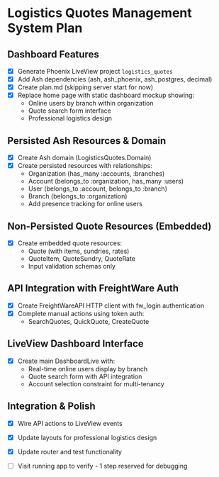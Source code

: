 # Logistics Quotes Management System Plan

## Dashboard Features
- [x] Generate Phoenix LiveView project `logistics_quotes`
- [x] Add Ash dependencies (ash, ash_phoenix, ash_postgres, decimal)
- [x] Create plan.md (skipping server start for now)
- [x] Replace home page with static dashboard mockup showing:
  - Online users by branch within organization
  - Quote search form interface
  - Professional logistics design

## Persisted Ash Resources & Domain
- [x] Create Ash domain (LogisticsQuotes.Domain)
- [x] Create persisted resources with relationships:
  - Organization (has_many :accounts, :branches)
  - Account (belongs_to :organization, has_many :users)
  - User (belongs_to :account, belongs_to :branch)
  - Branch (belongs_to :organization)
  - Add presence tracking for online users

## Non-Persisted Quote Resources (Embedded)
- [x] Create embedded quote resources:
  - Quote (with items, sundries, rates)
  - QuoteItem, QuoteSundry, QuoteRate
  - Input validation schemas only

## API Integration with FreightWare Auth
- [x] Create FreightWareAPI HTTP client with fw_login authentication
- [x] Complete manual actions using token auth:
  - SearchQuotes, QuickQuote, CreateQuote

## LiveView Dashboard Interface
- [x] Create main DashboardLive with:
  - Real-time online users display by branch
  - Quote search form with API integration
  - Account selection constraint for multi-tenancy

## Integration & Polish
- [x] Wire API actions to LiveView events
- [x] Update layouts for professional logistics design
- [x] Update router and test functionality
- [ ] Visit running app to verify - 1 step reserved for debugging

